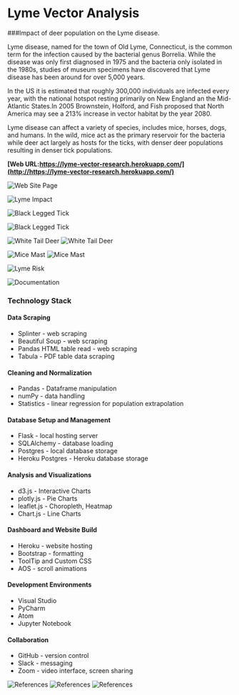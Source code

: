 # Lyme Vector Analysis
###Impact of deer population on the Lyme disease.


Lyme disease, named for the town of Old Lyme, Connecticut, is the common term for the infection caused by the bacterial genus Borrelia. While the disease was only first diagnosed in 1975 and the bacteria only isolated in the 1980s, studies of museum specimens have discovered that Lyme disease has been around for over 5,000 years. 

In the US it is estimated that roughly 300,000 individuals are infected every year, with the national hotspot resting primarily on New England an the Mid-Atlantic States.In 2005 Brownstein, Holford, and Fish proposed that North America may see a 213% increase in vector habitat by the year 2080.

Lyme disease can affect a variety of species, includes mice, horses, dogs, and humans. In the wild, mice act as the primary reservoir for the bacteria while deer act largely as hosts for the ticks, with denser deer populations resulting in denser tick populations.

**[Web URL:https://lyme-vector-research.herokuapp.com/](http://https://lyme-vector-research.herokuapp.com/)**

![Web Site Page](Images/website.PNG)

![Lyme Impact](Images/LymeImpact.PNG)

![Black Legged Tick](Images/blackLeggedTick.PNG)

![Black Legged Tick](Images/blackLeggedTick1.PNG)

![White Tail Deer](Images/whiletailedDeer.PNG)
![White Tail Deer](Images/whiletailedDeer1.PNG)

![Mice Mast](Images/miceMast.PNG)
![Mice Mast](Images/miceMast1.PNG)

![Lyme Risk](Images/risk.PNG)

![Documentation](Images/doc.PNG)

### Technology Stack
#### Data Scraping
- Splinter - web scraping
- Beautiful Soup - web scraping
- Pandas HTML table read - web scraping
- Tabula - PDF table data scraping

#### Cleaning and Normalization
- Pandas - Dataframe manipulation
- numPy - data handling
- Statistics - linear regression for population extrapolation

#### Database Setup and Management
- Flask - local hosting server
- SQLAlchemy - database loading
- Postgres - local database storage
- Heroku Postgres - Heroku database storage

#### Analysis and Visualizations
- d3.js - Interactive Charts
- plotly.js - Pie Charts
- leaflet.js - Choropleth, Heatmap
- Chart.js - Line Charts

#### Dashboard and Website Build
- Heroku - website hosting
- Bootstrap - formatting
- ToolTip and Custom CSS
- AOS - scroll animations

#### Development Environments
- Visual Studio
- PyCharm
- Atom
- Jupyter Notebook

#### Collaboration
- GitHub - version control
- Slack - messaging
- Zoom - video interface, screen sharing

![References](Images/Reference1.PNG)
![References](Images/Reference2.PNG)
![References](Images/Reference3.PNG)